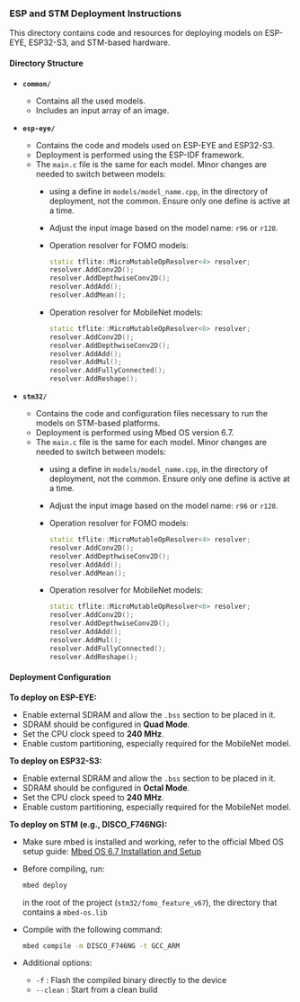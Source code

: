 ### ESP and STM Deployment Instructions

This directory contains code and resources for deploying models on ESP-EYE, ESP32-S3, and STM-based hardware.

#### Directory Structure

* **`common/`**

  * Contains all the used models.
  * Includes an input array of an image.

* **`esp-eye/`**

  * Contains the code and models used on ESP-EYE and ESP32-S3.
  * Deployment is performed using the ESP-IDF framework.
  * The `main.c` file is the same for each model. Minor changes are needed to switch between models:
    * using a define in `models/model_name.cpp`, in the directory of deployment, not the common. Ensure only one define is active at a time.
    * Adjust the input image based on the model name: `r96` or `r128`.
    * Operation resolver for FOMO models:

      ```cpp
      static tflite::MicroMutableOpResolver<4> resolver;
      resolver.AddConv2D();
      resolver.AddDepthwiseConv2D();
      resolver.AddAdd();
      resolver.AddMean();
      ```
    * Operation resolver for MobileNet models:

      ```cpp
      static tflite::MicroMutableOpResolver<6> resolver;
      resolver.AddConv2D();
      resolver.AddDepthwiseConv2D();
      resolver.AddAdd();
      resolver.AddMul();
      resolver.AddFullyConnected();
      resolver.AddReshape();
      ```

* **`stm32/`**

  * Contains the code and configuration files necessary to run the models on STM-based platforms.
  * Deployment is performed using Mbed OS version 6.7.
  * The `main.c` file is the same for each model. Minor changes are needed to switch between models:
    * using a define in `models/model_name.cpp`, in the directory of deployment, not the common. Ensure only one define is active at a time.
    * Adjust the input image based on the model name: `r96` or `r128`.
    * Operation resolver for FOMO models:

      ```cpp
      static tflite::MicroMutableOpResolver<4> resolver;
      resolver.AddConv2D();
      resolver.AddDepthwiseConv2D();
      resolver.AddAdd();
      resolver.AddMean();
      ```
    * Operation resolver for MobileNet models:

      ```cpp
      static tflite::MicroMutableOpResolver<6> resolver;
      resolver.AddConv2D();
      resolver.AddDepthwiseConv2D();
      resolver.AddAdd();
      resolver.AddMul();
      resolver.AddFullyConnected();
      resolver.AddReshape();
      ```

#### Deployment Configuration

**To deploy on ESP-EYE:**

* Enable external SDRAM and allow the `.bss` section to be placed in it.
* SDRAM should be configured in **Quad Mode**.
* Set the CPU clock speed to **240 MHz**.
* Enable custom partitioning, especially required for the MobileNet model.

**To deploy on ESP32-S3:**

* Enable external SDRAM and allow the `.bss` section to be placed in it.
* SDRAM should be configured in **Octal Mode**.
* Set the CPU clock speed to **240 MHz**.
* Enable custom partitioning, especially required for the MobileNet model.

**To deploy on STM (e.g., DISCO\_F746NG):**

* Make sure mbed is installed and working, refer to the official Mbed OS setup guide: [Mbed OS 6.7 Installation and Setup](https://os.mbed.com/docs/mbed-os/v6.7/build-tools/install-and-set-up.html)

* Before compiling, run:

  ```bash
  mbed deploy
  ```
  in the root of the project (`stm32/fomo_feature_v67`), the directory that contains a `mbed-os.lib`

* Compile with the following command:

  ```bash
  mbed compile -m DISCO_F746NG -t GCC_ARM
  ```

* Additional options:

  * `-f` : Flash the compiled binary directly to the device
  * `--clean` : Start from a clean build
